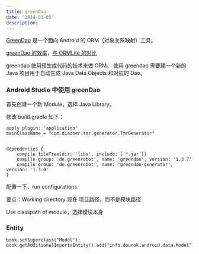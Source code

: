 ```yaml
---
title: greenDao
date: '2014-03-05'
description:
---
```


[GreenDao](http://greendao-orm.com/) 是一个面向 Android 的 ORM（对象关系映射）工具。

[greenDao 的效率](http://greendao-orm.com/features/)，[与 ORMLite 的对比](http://software-workshop.eu/content/comparing-android-orm-libraries-greendao-vs-ormlite)

greendao 使用预生成代码的技术来做 ORM。
使用 greendao 需要建一个新的 Java 项目用于自动生成 Java Data Objects 和对应的 Dao。

### Android Studio 中使用 greenDao

首先创建一个新 Module，选择 Java Library。

修改 build.gradle 如下：

    apply plugin: 'application'
    mainClassName = "com.diaoser.tmr.generator.TmrGenerator"
    
    
    dependencies {
        compile fileTree(dir: 'libs', include: ['*.jar'])
        compile group: 'de.greenrobot', name: 'greendao', version: '1.3.7'
        compile group: 'de.greenrobot', name: 'greendao-generator', version: '1.3.0'
    }


配置一下，run configurations

要点：Working directory 现在 项目路径，而不是模块路径

Use classpath of module，选择模块本身


### Entity

    book.setSuperclass("Model");
    book.getAdditionalImportsEntity().add("info.dourok.android.data.Model");

